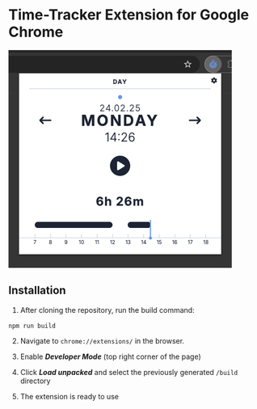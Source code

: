 # Time-Tracker Extension for Google Chrome

![Screenshot](./img/screenshot.png)

## Installation

1. After cloning the repository, run the build command:

```
npm run build
```

2. Navigate to `chrome://extensions/` in the browser.

3. Enable **_Developer Mode_** (top right corner of the page)

4. Click **_Load unpacked_** and select the previously generated `/build` directory
5. The extension is ready to use
